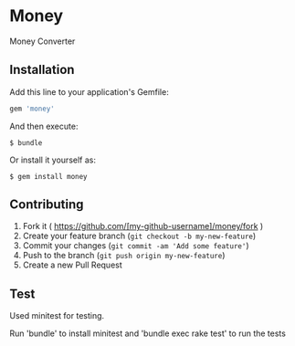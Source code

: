 # Money

Money Converter

## Installation

Add this line to your application's Gemfile:

```ruby
gem 'money'
```

And then execute:

    $ bundle

Or install it yourself as:

    $ gem install money

## Contributing

1. Fork it ( https://github.com/[my-github-username]/money/fork )
2. Create your feature branch (`git checkout -b my-new-feature`)
3. Commit your changes (`git commit -am 'Add some feature'`)
4. Push to the branch (`git push origin my-new-feature`)
5. Create a new Pull Request


## Test

Used minitest for testing.

Run 'bundle' to install minitest and 'bundle exec rake test' to run the tests
